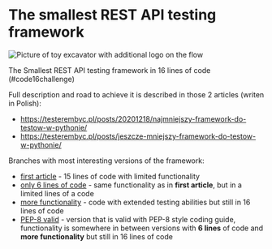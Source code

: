 # The smallest REST API testing framework

![Picture of toy excavator with additional logo on the flow](https://testerembyc.pl/images/posts/jeszcze-mniejszy-framework-do-testow-w-pythonie.jpg "Picture from pexels.com")

The Smallest REST API testing framework in 16 lines of code (#code16challenge)

Full description and road to achieve it is described in those 2 articles (writen in Polish):

* https://testerembyc.pl/posts/20201218/najmniejszy-framework-do-testow-w-pythonie/
* https://testerembyc.pl/posts/jeszcze-mniejszy-framework-do-testow-w-pythonie/

Branches with most interesting versions of the framework:

* [first article](https://github.com/mkusz/the_smallest_rest_api_testing_framework/tree/first_article) - 15 lines of code with limited functionality
* [only 6 lines of code](https://github.com/mkusz/the_smallest_rest_api_testing_framework/tree/6_lines) - same 
  functionality as in **first article**, but in a limited lines of a code
* [more functionality](https://github.com/mkusz/the_smallest_rest_api_testing_framework/tree/more_functionality) - 
  code with extended testing abilities but still in 16 lines of code
* [PEP-8 valid](https://github.com/mkusz/the_smallest_rest_api_testing_framework/tree/pep8_valid) - version that is valid with PEP-8 style coding guide, functionality is somewhere in between versions with **6 lines** of code and **more functionality** but still in 16 lines of code